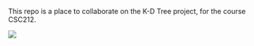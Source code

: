 This repo is a place to collaborate on the K-D Tree project, for the course CSC212.

![](images/tree.jpg)
